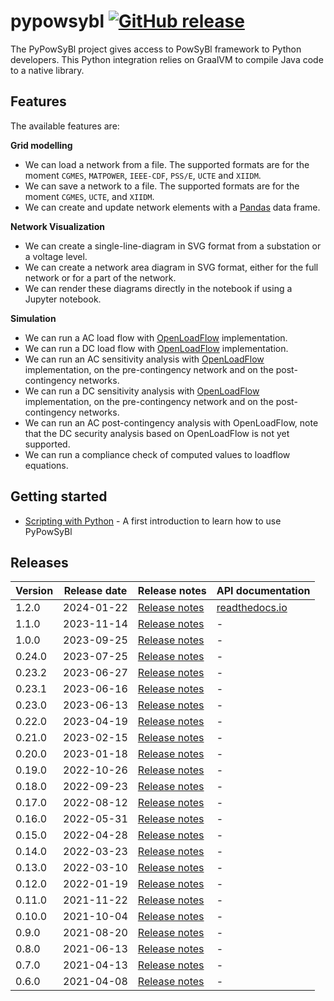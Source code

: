 # pypowsybl [![GitHub release](https://img.shields.io/github/release/powsybl/pypowsybl.svg?sort=semver)](https://github.com/powsybl/pypowsybl/releases/)
The PyPowSyBl project gives access to PowSyBl framework to Python developers. This Python integration relies on GraalVM to compile Java code to a native library.

## Features

The available features are:  

**Grid modelling**      
- We can load a network from a file. The supported formats are for the moment `CGMES`, `MATPOWER`, `IEEE-CDF`, `PSS/E`, `UCTE` and `XIIDM`.
- We can save a network to a file. The supported formats are for the moment `CGMES`, `UCTE`, and `XIIDM`.
- We can create and update network elements with a [Pandas](https://pandas.pydata.org/) data frame.  

**Network Visualization**
- We can create a single-line-diagram in SVG format from a substation or a voltage level.
- We can create a network area diagram in SVG format, either for the full network or for a part of the network.
- We can render these diagrams directly in the notebook if using a Jupyter notebook. 

**Simulation**      
- We can run a AC load flow with [OpenLoadFlow](../../simulation/powerflow/openlf.md) implementation.
- We can run a DC load flow with [OpenLoadFlow](../../simulation/powerflow/openlf.md) implementation. 
- We can run an AC sensitivity analysis with [OpenLoadFlow](../../simulation/sensitivity/openlf.md#ac-sensitivity-analysis) implementation, on the pre-contingency network and on the post-contingency networks.
- We can run a DC sensitivity analysis with [OpenLoadFlow](../../simulation/sensitivity/openlf.md#dc-sensitivity-analysis) implementation, on the pre-contingency network and on the post-contingency networks.
- We can run an AC post-contingency analysis with OpenLoadFlow, note that the DC security analysis based on OpenLoadFlow is not yet supported.
- We can run a compliance check of computed values to loadflow equations. 

## Getting started

- [Scripting with Python](../../developer/scripting/python.md) - A first introduction to learn how to use PyPowSyBl

## Releases

| Version | Release date | Release notes                                                              | API documentation                                                                 |
|---------|--------------|----------------------------------------------------------------------------|-----------------------------------------------------------------------------------|
| 1.2.0   | 2024-01-22   | [Release notes](https://github.com/powsybl/pypowsybl/releases/tag/v1.2.0)  | [readthedocs.io](https://pypowsybl.readthedocs.io/en/stable/reference/index.html) |                                                                            |                                                               |
| 1.1.0   | 2023-11-14   | [Release notes](https://github.com/powsybl/pypowsybl/releases/tag/v1.1.0)  | -                                                                                 |                                                                            |                                                               |
| 1.0.0   | 2023-09-25   | [Release notes](https://github.com/powsybl/pypowsybl/releases/tag/v1.0.0)  | -                                                                                 |
| 0.24.0  | 2023-07-25   | [Release notes](https://github.com/powsybl/pypowsybl/releases/tag/v0.24.0) | -                                                                                 |
| 0.23.2  | 2023-06-27   | [Release notes](https://github.com/powsybl/pypowsybl/releases/tag/v0.23.2) | -                                                                                 |
| 0.23.1  | 2023-06-16   | [Release notes](https://github.com/powsybl/pypowsybl/releases/tag/v0.23.1) | -                                                                                 |
| 0.23.0  | 2023-06-13   | [Release notes](https://github.com/powsybl/pypowsybl/releases/tag/v0.23.0) | -                                                                                 |
| 0.22.0  | 2023-04-19   | [Release notes](https://github.com/powsybl/pypowsybl/releases/tag/v0.22.0) | -                                                                                 |
| 0.21.0  | 2023-02-15   | [Release notes](https://github.com/powsybl/pypowsybl/releases/tag/v0.21.0) | -                                                                                 |
| 0.20.0  | 2023-01-18   | [Release notes](https://github.com/powsybl/pypowsybl/releases/tag/v0.20.0) | -                                                                                 |
| 0.19.0  | 2022-10-26   | [Release notes](https://github.com/powsybl/pypowsybl/releases/tag/v0.19.0) | -                                                                                 |
| 0.18.0  | 2022-09-23   | [Release notes](https://github.com/powsybl/pypowsybl/releases/tag/v0.18.0) | -                                                                                 |
| 0.17.0  | 2022-08-12   | [Release notes](https://github.com/powsybl/pypowsybl/releases/tag/v0.17.0) | -                                                                                 |
| 0.16.0  | 2022-05-31   | [Release notes](https://github.com/powsybl/pypowsybl/releases/tag/v0.16.0) | -                                                                                 |
| 0.15.0  | 2022-04-28   | [Release notes](https://github.com/powsybl/pypowsybl/releases/tag/v0.15.0) | -                                                                                 |
| 0.14.0  | 2022-03-23   | [Release notes](https://github.com/powsybl/pypowsybl/releases/tag/v0.14.0) | -                                                                                 |
| 0.13.0  | 2022-03-10   | [Release notes](https://github.com/powsybl/pypowsybl/releases/tag/v0.13.0) | -                                                                                 |
| 0.12.0  | 2022-01-19   | [Release notes](https://github.com/powsybl/pypowsybl/releases/tag/v0.12.0) | -                                                                                 |
| 0.11.0  | 2021-11-22   | [Release notes](https://github.com/powsybl/pypowsybl/releases/tag/v0.11.0) | -                                                                                 |
| 0.10.0  | 2021-10-04   | [Release notes](https://github.com/powsybl/pypowsybl/releases/tag/v0.10.0) | -                                                                                 |
| 0.9.0   | 2021-08-20   | [Release notes](https://github.com/powsybl/pypowsybl/releases/tag/v0.9.0)  | -                                                                                 |
| 0.8.0   | 2021-06-13   | [Release notes](https://github.com/powsybl/pypowsybl/releases/tag/v0.8.0)  | -                                                                                 |
| 0.7.0   | 2021-04-13   | [Release notes](https://github.com/powsybl/pypowsybl/releases/tag/v0.7.0)  | -                                                                                 |
| 0.6.0   | 2021-04-08   | [Release notes](https://github.com/powsybl/pypowsybl/releases/tag/v0.6.0)  | -                                                                                 |
